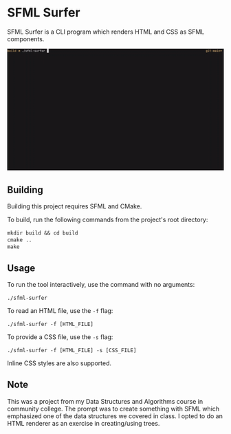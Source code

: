 # SFML Surfer

SFML Surfer is a CLI program which renders HTML and CSS as SFML components.

![Demo GIF](https://raw.githubusercontent.com/kenmalik/sfml-surfer/main/assets/demo.gif)

## Building

Building this project requires SFML and CMake.

To build, run the following commands from the project's root directory:

```
mkdir build && cd build
cmake ..
make
```

## Usage

To run the tool interactively, use the command with no arguments:

```
./sfml-surfer
```

To read an HTML file, use the `-f` flag:

```
./sfml-surfer -f [HTML_FILE]
```

To provide a CSS file, use the `-s` flag:

```
./sfml-surfer -f [HTML_FILE] -s [CSS_FILE]
```

Inline CSS styles are also supported.

## Note

This was a project from my Data Structures and Algorithms course in community
college. The prompt was to create something with SFML which emphasized one of
the data structures we covered in class. I opted to do an HTML renderer as an
exercise in creating/using trees.
